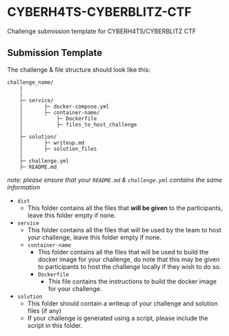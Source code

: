 # CYBERH4TS-CYBERBLITZ-CTF
Challenge submission template for CYBERH4TS/CYBERBLITZ CTF

## Submission Template
The challenge & file structure should look like this:
```
challenge_name/
    |
    |
    ├─ service/
    |       ├─ docker-compose.yml
    │       ├─ container-name/
    │           ├─ Dockerfile
    │           ├─ files_to_host_challenge
    |
    ├─ solution/
    │       ├─ writeup.md
    │       ├─ solution_files
    |
    ├─ challenge.yml
    ├─ README.md
```

*note: please ensure that your `README.md` & `challenge.yml` contains the same information*

- `dist`
  - This folder contains all the files that **will be given** to the participants, leave this folder empty if none.
- `service`
  - This folder contains all the files that will be used by the team to host your challenge, leave this folder empty if none.
  - `container-name`
    - This folder contains all the files that will be used to build the docker image for your challenge, do note that this may be given to participants to host the challenge locally if they wish to do so.
    - `Dockerfile`
      - This file contains the instructions to build the docker image for your challenge.
- `solution`
  - This folder should contain a writeup of your challenge and solution files (if any)
  - If your challenge is generated using a script, please include the script in this folder.

